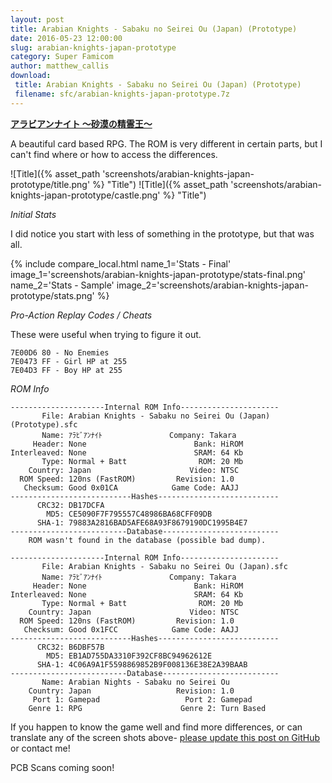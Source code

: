 ```yaml
---
layout: post
title: Arabian Knights - Sabaku no Seirei Ou (Japan) (Prototype)
date: 2016-05-23 12:00:00
slug: arabian-knights-japan-prototype
category: Super Famicom
author: matthew_callis
download:
 title: Arabian Knights - Sabaku no Seirei Ou (Japan) (Prototype)
 filename: sfc/arabian-knights-japan-prototype.7z
---
```


__[アラビアンナイト 〜砂漠の精霊王〜](https://superfamicom.org/info/arabian-nights-sabaku-no-seirei-ou)__

A beautiful card based RPG. The ROM is very different in certain parts, but I can't find where or how to access the differences.

![Title]({% asset_path 'screenshots/arabian-knights-japan-prototype/title.png' %} "Title")
![Title]({% asset_path 'screenshots/arabian-knights-japan-prototype/castle.png' %} "Title")

_Initial Stats_

I did notice you start with less of something in the prototype, but that was all.

{% include compare_local.html
    name_1='Stats - Final'
    image_1='screenshots/arabian-knights-japan-prototype/stats-final.png'
    name_2='Stats - Sample'
    image_2='screenshots/arabian-knights-japan-prototype/stats.png'
%}

_Pro-Action Replay Codes / Cheats_

These were useful when trying to figure it out.

```
7E00D6 80 - No Enemies
7E0473 FF - Girl HP at 255
7E04D3 FF - Boy HP at 255

```

_ROM Info_

```
---------------------Internal ROM Info----------------------
       File: Arabian Knights - Sabaku no Seirei Ou (Japan) (Prototype).sfc
       Name: ｱﾗﾋﾞｱﾝﾅｲﾄ               Company: Takara
     Header: None                        Bank: HiROM
Interleaved: None                        SRAM: 64 Kb
       Type: Normal + Batt                ROM: 20 Mb
    Country: Japan                      Video: NTSC
  ROM Speed: 120ns (FastROM)         Revision: 1.0
   Checksum: Good 0x01CA            Game Code: AAJJ
---------------------------Hashes---------------------------
      CRC32: DB17DCFA
        MD5: CE5090F7F795557C48986BA68CFF09DB
      SHA-1: 79883A2816BAD5AFE68A93F8679190DC1995B4E7
--------------------------Database--------------------------
    ROM wasn't found in the database (possible bad dump).

---------------------Internal ROM Info----------------------
       File: Arabian Knights - Sabaku no Seirei Ou (Japan).sfc
       Name: ｱﾗﾋﾞｱﾝﾅｲﾄ               Company: Takara
     Header: None                        Bank: HiROM
Interleaved: None                        SRAM: 64 Kb
       Type: Normal + Batt                ROM: 20 Mb
    Country: Japan                      Video: NTSC
  ROM Speed: 120ns (FastROM)         Revision: 1.0
   Checksum: Good 0x1FCC            Game Code: AAJJ
---------------------------Hashes---------------------------
      CRC32: B6DBF57B
        MD5: EB1AD755DA3310F392CF8BC94962612E
      SHA-1: 4C06A9A1F5598869852B9F008136E38E2A39BAAB
--------------------------Database--------------------------
       Name: Arabian Nights - Sabaku no Seirei Ou
    Country: Japan                   Revision: 1.0
     Port 1: Gamepad                   Port 2: Gamepad
    Genre 1: RPG                      Genre 2: Turn Based
```

If you happen to know the game well and find more differences, or can translate any of the screen shots above- [please update this post on GitHub](https://github.com/MatthewCallis/eludevisibility.org) or contact me!

PCB Scans coming soon!
